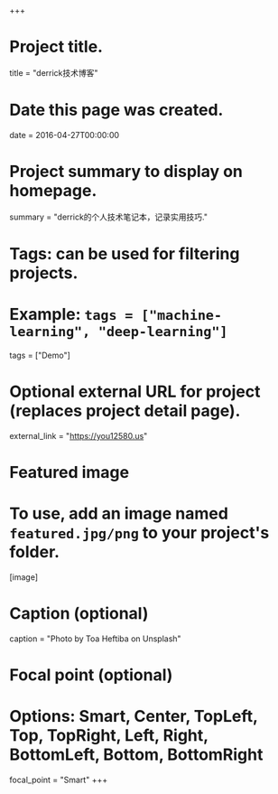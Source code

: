 +++
# Project title.
title = "derrick技术博客"

# Date this page was created.
date = 2016-04-27T00:00:00

# Project summary to display on homepage.
summary = "derrick的个人技术笔记本，记录实用技巧."

# Tags: can be used for filtering projects.
# Example: `tags = ["machine-learning", "deep-learning"]`
tags = ["Demo"]

# Optional external URL for project (replaces project detail page).
external_link = "https://you12580.us"

# Featured image
# To use, add an image named `featured.jpg/png` to your project's folder. 
[image]
  # Caption (optional)
  caption = "Photo by Toa Heftiba on Unsplash"

  # Focal point (optional)
  # Options: Smart, Center, TopLeft, Top, TopRight, Left, Right, BottomLeft, Bottom, BottomRight
  focal_point = "Smart"
+++
